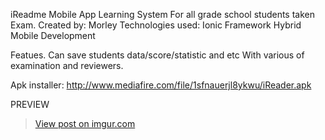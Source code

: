 iReadme Mobile App Learning System
For all grade school students taken Exam.
Created by: Morley
Technologies used:
Ionic Framework Hybrid Mobile Development

Featues.
Can save students data/score/statistic and etc
With various of examination and reviewers.

Apk installer: http://www.mediafire.com/file/1sfnauerjl8ykwu/iReader.apk

PREVIEW

<blockquote class="imgur-embed-pub" lang="en" data-id="jPSjNTu"><a href="//imgur.com/jPSjNTu">View post on imgur.com</a></blockquote><script async src="//s.imgur.com/min/embed.js" charset="utf-8"></script>
